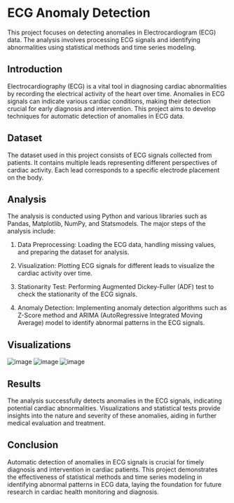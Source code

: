 # ECG Anomaly Detection

This project focuses on detecting anomalies in Electrocardiogram (ECG) data. The analysis involves processing ECG signals and identifying abnormalities using statistical methods and time series modeling.

## Introduction

Electrocardiography (ECG) is a vital tool in diagnosing cardiac abnormalities by recording the electrical activity of the heart over time. Anomalies in ECG signals can indicate various cardiac conditions, making their detection crucial for early diagnosis and intervention. This project aims to develop techniques for automatic detection of anomalies in ECG data.

## Dataset

The dataset used in this project consists of ECG signals collected from patients. It contains multiple leads representing different perspectives of cardiac activity. Each lead corresponds to a specific electrode placement on the body.

## Analysis

The analysis is conducted using Python and various libraries such as Pandas, Matplotlib, NumPy, and Statsmodels. The major steps of the analysis include:

1. Data Preprocessing: Loading the ECG data, handling missing values, and preparing the dataset for analysis.

2. Visualization: Plotting ECG signals for different leads to visualize the cardiac activity over time.

3. Stationarity Test: Performing Augmented Dickey-Fuller (ADF) test to check the stationarity of the ECG signals.

4. Anomaly Detection: Implementing anomaly detection algorithms such as Z-Score method and ARIMA (AutoRegressive Integrated Moving Average) model to identify abnormal patterns in the ECG signals.

## Visualizations

   ![image](https://github.com/PiyushChaudhari-007/ECG_ANOMALY_DETECTION/assets/147206358/b6cf7b93-03d8-47f5-aef5-82eac11aaf19)
   ![image](https://github.com/PiyushChaudhari-007/ECG_ANOMALY_DETECTION/assets/147206358/3b437e8f-1895-4548-b1be-992b4803cb86)
   ![image](https://github.com/PiyushChaudhari-007/ECG_ANOMALY_DETECTION/assets/147206358/e21ddace-f811-461b-8b1e-f3fee79e0f20)



## Results

The analysis successfully detects anomalies in the ECG signals, indicating potential cardiac abnormalities. Visualizations and statistical tests provide insights into the nature and severity of these anomalies, aiding in further medical evaluation and treatment.

## Conclusion

Automatic detection of anomalies in ECG signals is crucial for timely diagnosis and intervention in cardiac patients. This project demonstrates the effectiveness of statistical methods and time series modeling in identifying abnormal patterns in ECG data, laying the foundation for future research in cardiac health monitoring and diagnosis.
